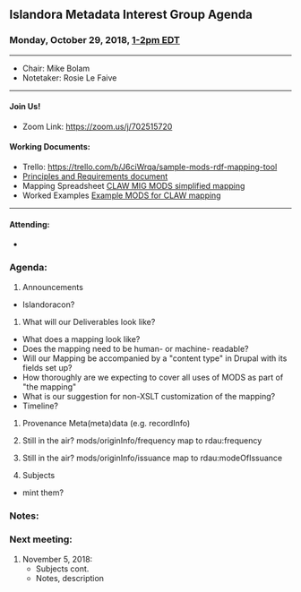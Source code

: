 ## Islandora Metadata Interest Group Agenda
### Monday, October 29, 2018, [1-2pm EDT](http://www.thetimezoneconverter.com/?t=1%20pm&tz=Toronto&)

---
* Chair:  Mike Bolam
* Notetaker: Rosie Le Faive
---

#### Join Us!
* Zoom Link: https://zoom.us/j/702515720

#### Working Documents:
* Trello: https://trello.com/b/J6ciWrqa/sample-mods-rdf-mapping-tool
* [Principles and Requirements document](https://docs.google.com/document/d/19c58eqejuB3MhY-lS8o8QW0naM_R3GusD23aQ3dwusw/edit?usp=sharing)
* Mapping Spreadsheet [CLAW MIG MODS simplified mapping](https://docs.google.com/spreadsheets/d/18u2qFJ014IIxlVpM3JXfDEFccwBZcoFsjbBGpvL0jJI/edit#gid=0)
* Worked Examples [Example MODS for CLAW mapping](https://docs.google.com/spreadsheets/d/1C2Xie7HUDSgRT5v4ldoJvlNdoXz2GHAPvL3PE3TOKW8/edit#gid=1829081124)
---

#### Attending:
* 

### Agenda:

1. Announcements
  * Islandoracon?
  
1. What will our Deliverables look like? 
  * What does a mapping look like?
  * Does the mapping need to be human- or machine- readable?
  * Will our Mapping be accompanied by a "content type" in Drupal with its fields set up?
  * How thoroughly are we expecting to cover all uses of MODS as part of "the mapping"
  * What is our suggestion for non-XSLT customization of the mapping?
  * Timeline?

1. Provenance Meta(meta)data (e.g. recordInfo)
       
1. Still in the air? mods/originInfo/frequency map to rdau:frequency

1. Still in the air? mods/originInfo/issuance map to rdau:modeOfIssuance

1. Subjects
  * mint them? 
   

### Notes:

### Next meeting:
1. November 5, 2018: 
   * Subjects cont.
   * Notes, description
  
